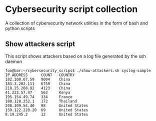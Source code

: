 # Cybersecurity script collection
A collection of cybersecurity network utilities in the form of bash and python scripts

## Show attackers script
This script shows attackers based on a log file generated by the ssh daemon
```console
foo@bar:~/cybersecurity_scrips$ ./show-attackers.sh syslog-sample
IP_ADDRESS      COUNT   COUNTRY
182.100.67.59   9004    China
183.3.202.111   6759    China
218.25.208.92   4123    China
41.223.57.47    563     Kenya
195.154.49.74   334     France
180.128.252.1   172     Thailand
208.109.54.40   98      United States
159.122.220.20  69      United States
8.19.245.2      12      United States
```

